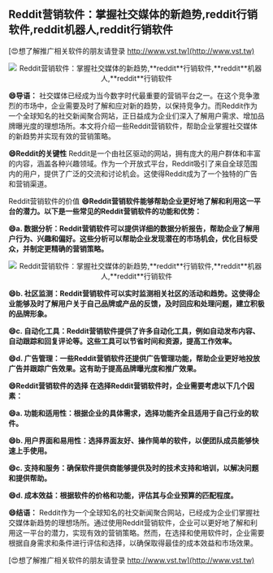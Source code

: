 ## **Reddit营销软件：掌握社交媒体的新趋势,**reddit**行销软件,**reddit**机器人,**reddit**行销软件**

[😍想了解推广相关软件的朋友请登录 http://www.vst.tw](http://www.vst.tw)

 <center><img src="https://vst.tw/MP4/tuiguang/png/3.png" alt="Reddit营销软件：掌握社交媒体的新趋势,**reddit**行销软件,**reddit**机器人,**reddit**行销软件"></center>

**😄导语：**
社交媒体已经成为当今数字时代最重要的营销平台之一。在这个竞争激烈的市场中，企业需要及时了解和应对新的趋势，以保持竞争力。而Reddit作为一个全球知名的社交新闻聚合网站，正日益成为企业们深入了解用户需求、增加品牌曝光度的理想场所。本文将介绍一些Reddit营销软件，帮助企业掌握社交媒体的新趋势并实现有效的营销策略。

**😄Reddit的关键性**
Reddit是一个由社区驱动的网站，拥有庞大的用户群体和丰富的内容，涵盖各种兴趣领域。作为一个开放式平台，Reddit吸引了来自全球范围内的用户，提供了广泛的交流和讨论机会。这使得Reddit成为了一个独特的广告和营销渠道。

Reddit营销软件的价值
**😄Reddit营销软件能够帮助企业更好地了解和利用这一平台的潜力。以下是一些常见的Reddit营销软件的功能和优势：**

**😄a. 数据分析：Reddit营销软件可以提供详细的数据分析报告，帮助企业了解用户行为、兴趣和偏好。这些分析可以帮助企业发现潜在的市场机会，优化目标受众，并制定更精确的营销策略。**

 <center><img src="https://vst.tw/MP4/tuiguang/png/5.png" alt="Reddit营销软件：掌握社交媒体的新趋势,**reddit**行销软件,**reddit**机器人,**reddit**行销软件"></center>

**😄b. 社区监测：Reddit营销软件可以实时监测相关社区的活动和趋势。这使得企业能够及时了解用户关于自己品牌或产品的反馈，及时回应和处理问题，建立积极的品牌形象。**

**😄c. 自动化工具：Reddit营销软件提供了许多自动化工具，例如自动发布内容、自动跟踪和回复评论等。这些工具可以节省时间和资源，提高工作效率。**

**😄d. 广告管理：一些Reddit营销软件还提供广告管理功能，帮助企业更好地投放广告并跟踪广告效果。这有助于提高品牌曝光度和推广效果。**

**😄Reddit营销软件的选择 在选择Reddit营销软件时，企业需要考虑以下几个因素：**

**😄a. 功能和适用性：根据企业的具体需求，选择功能齐全且适用于自己行业的软件。**

**😄b. 用户界面和易用性：选择界面友好、操作简单的软件，以便团队成员能够快速上手使用。**

**😄c. 支持和服务：确保软件提供商能够提供及时的技术支持和培训，以解决问题和提供帮助。**

**😄d. 成本效益：根据软件的价格和功能，评估其与企业预算的匹配程度。**

**😄结语：**
Reddit作为一个全球知名的社交新闻聚合网站，已经成为企业们掌握社交媒体新趋势的理想场所。通过使用Reddit营销软件，企业可以更好地了解和利用这一平台的潜力，实现有效的营销策略。然而，在选择和使用软件时，企业需要根据自身需求和条件进行评估和选择，以确保取得最佳的成本效益和市场效果。

[😍想了解推广相关软件的朋友请登录 http://www.vst.tw](http://www.vst.tw)



